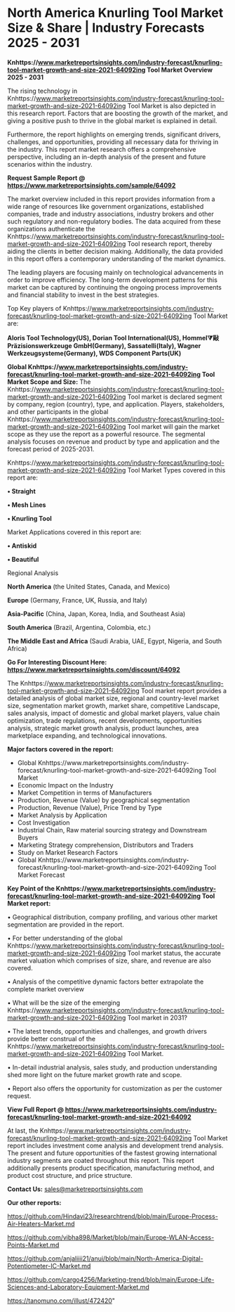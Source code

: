 # North America Knurling Tool Market Size & Share | Industry Forecasts 2025 - 2031

<Strong> Knhttps://www.marketreportsinsights.com/industry-forecast/knurling-tool-market-growth-and-size-2021-64092ing Tool Market Overview 2025 - 2031</strong>

The rising technology in Knhttps://www.marketreportsinsights.com/industry-forecast/knurling-tool-market-growth-and-size-2021-64092ing Tool Market is also depicted in this research report. Factors that are boosting the growth of the market, and giving a positive push to thrive in the global market is explained in detail.

Furthermore, the report highlights on emerging trends, significant drivers, challenges, and opportunities, providing all necessary data for thriving in the industry. This report market research offers a comprehensive perspective, including an in-depth analysis of the present and future scenarios within the industry.

<strong>Request Sample Report @ <a href=https://www.marketreportsinsights.com/sample/64092>https://www.marketreportsinsights.com/sample/64092</a></strong>

The market overview included in this report provides information from a wide range of resources like government organizations, established companies, trade and industry associations, industry brokers and other such regulatory and non-regulatory bodies. The data acquired from these organizations authenticate the Knhttps://www.marketreportsinsights.com/industry-forecast/knurling-tool-market-growth-and-size-2021-64092ing Tool research report, thereby aiding the clients in better decision making. Additionally, the data provided in this report offers a contemporary understanding of the market dynamics.

The leading players are focusing mainly on technological advancements in order to improve efficiency. The long-term development patterns for this market can be captured by continuing the ongoing process improvements and financial stability to invest in the best strategies.

Top Key players of Knhttps://www.marketreportsinsights.com/industry-forecast/knurling-tool-market-growth-and-size-2021-64092ing Tool Market are:

<strong>Aloris Tool Technology(US), Dorian Tool International(US), Hommel⧩敺 Präzisionswerkzeuge GmbH(Germany), Sassatelli(Italy), Wagner Werkzeugsysteme(Germany), WDS Component Parts(UK)</strong>

<strong><b>Global Knhttps://www.marketreportsinsights.com/industry-forecast/knurling-tool-market-growth-and-size-2021-64092ing Tool Market Scope and Size:</b></strong>
The Knhttps://www.marketreportsinsights.com/industry-forecast/knurling-tool-market-growth-and-size-2021-64092ing Tool market is declared segment by company, region (country), type, and application. Players, stakeholders, and other participants in the global Knhttps://www.marketreportsinsights.com/industry-forecast/knurling-tool-market-growth-and-size-2021-64092ing Tool market will gain the market scope as they use the report as a powerful resource. The segmental analysis focuses on revenue and product by type and application and the forecast period of 2025-2031.

Knhttps://www.marketreportsinsights.com/industry-forecast/knurling-tool-market-growth-and-size-2021-64092ing Tool Market Types covered in this report are:

<strong>• Straight

• Mesh Lines

• Knurling Tool</strong>

Market Applications covered in this report are:

<strong>• Antiskid

• Beautiful</strong> 

Regional Analysis

<strong>North America</strong> (the United States, Canada, and Mexico)

<strong>Europe</strong> (Germany, France, UK, Russia, and Italy)

<strong>Asia-Pacific</strong> (China, Japan, Korea, India, and Southeast Asia)

<strong>South America</strong> (Brazil, Argentina, Colombia, etc.)

<strong>The Middle East and Africa</strong> (Saudi Arabia, UAE, Egypt, Nigeria, and South Africa)

<strong>Go For Interesting Discount Here: <a href=https://www.marketreportsinsights.com/discount/64092>https://www.marketreportsinsights.com/discount/64092</a></strong>

The Knhttps://www.marketreportsinsights.com/industry-forecast/knurling-tool-market-growth-and-size-2021-64092ing Tool market report provides a detailed analysis of global market size, regional and country-level market size, segmentation market growth, market share, competitive Landscape, sales analysis, impact of domestic and global market players, value chain optimization, trade regulations, recent developments, opportunities analysis, strategic market growth analysis, product launches, area marketplace expanding, and technological innovations.

<strong><b>Major factors covered in the report:</b></strong>
<ul>
  <li>Global Knhttps://www.marketreportsinsights.com/industry-forecast/knurling-tool-market-growth-and-size-2021-64092ing Tool Market </li>
  <li>Economic Impact on the Industry</li>
  <li>Market Competition in terms of Manufacturers</li>
  <li>Production, Revenue (Value) by geographical segmentation</li>
  <li>Production, Revenue (Value), Price Trend by Type</li>
  <li>Market Analysis by Application</li>
  <li>Cost Investigation</li>
  <li>Industrial Chain, Raw material sourcing strategy and Downstream Buyers</li>
  <li>Marketing Strategy comprehension, Distributors and Traders</li>
  <li>Study on Market Research Factors</li>
  <li>Global Knhttps://www.marketreportsinsights.com/industry-forecast/knurling-tool-market-growth-and-size-2021-64092ing Tool Market Forecast</li>
</ul>

<strong><b>Key Point of the Knhttps://www.marketreportsinsights.com/industry-forecast/knurling-tool-market-growth-and-size-2021-64092ing Tool Market report:</b></strong>

• Geographical distribution, company profiling, and various other market segmentation are provided in the report.

• For better understanding of the global Knhttps://www.marketreportsinsights.com/industry-forecast/knurling-tool-market-growth-and-size-2021-64092ing Tool market status, the accurate market valuation which comprises of size, share, and revenue are also covered.

• Analysis of the competitive dynamic factors better extrapolate the complete market overview

• What will be the size of the emerging Knhttps://www.marketreportsinsights.com/industry-forecast/knurling-tool-market-growth-and-size-2021-64092ing Tool market in 2031?

• The latest trends, opportunities and challenges, and growth drivers provide better construal of the Knhttps://www.marketreportsinsights.com/industry-forecast/knurling-tool-market-growth-and-size-2021-64092ing Tool Market.

• In-detail industrial analysis, sales study, and production understanding shed more light on the future market growth rate and scope.

• Report also offers the opportunity for customization as per the customer request.

<strong><b>View Full Report @ <a href=https://www.marketreportsinsights.com/industry-forecast/knurling-tool-market-growth-and-size-2021-64092>https://www.marketreportsinsights.com/industry-forecast/knurling-tool-market-growth-and-size-2021-64092</a></b></strong>


At last, the Knhttps://www.marketreportsinsights.com/industry-forecast/knurling-tool-market-growth-and-size-2021-64092ing Tool Market report includes investment come analysis and development trend analysis. The present and future opportunities of the fastest growing international industry segments are coated throughout this report. This report additionally presents product specification, manufacturing method, and product cost structure, and price structure.

<strong>Contact Us:</strong>
sales@marketreportsinsights.com

<strong>Our other reports:</strong>

<a href=https://github.com/Hindavi23/researchtrend/blob/main/Europe-Process-Air-Heaters-Market.md>https://github.com/Hindavi23/researchtrend/blob/main/Europe-Process-Air-Heaters-Market.md</a>

<a href=https://github.com/vibha898/Market/blob/main/Europe-WLAN-Access-Points-Market.md>https://github.com/vibha898/Market/blob/main/Europe-WLAN-Access-Points-Market.md</a>

<a href=https://github.com/anjaliiii21/anui/blob/main/North-America-Digital-Potentiometer-IC-Market.md>https://github.com/anjaliiii21/anui/blob/main/North-America-Digital-Potentiometer-IC-Market.md</a>

<a href=https://github.com/cargo4256/Marketing-trend/blob/main/Europe-Life-Sciences-and-Laboratory-Equipment-Market.md>https://github.com/cargo4256/Marketing-trend/blob/main/Europe-Life-Sciences-and-Laboratory-Equipment-Market.md</a>

<a href=https://tanomuno.com/illust/472420>https://tanomuno.com/illust/472420</a>"
